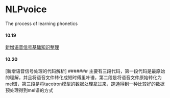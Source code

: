 # NLPvoice
The process of learning phonetics

#### 10.19
[新增语音信号基础知识整理](https://github.com/jishengpeng/NLPvoice/blob/main/NlpVoice/signal%20processing/Readme.md)
#### 10.20
[新增语音信号处理的代码解析]
####### 主要有三段代码，第一段代码是最原始的理解，并且将语音文件转化成短时傅里叶谱，第二段是将语音文件原始转化为mel谱，第三段是将tacotron模型的数据处理拿过来，跑通得到一种比较好的数据预处理得到mel谱的方式
